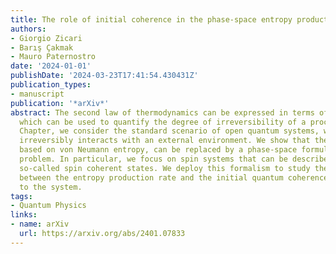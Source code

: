 ```yaml
---
title: The role of initial coherence in the phase-space entropy production rate
authors:
- Giorgio Zicari
- Barış Çakmak
- Mauro Paternostro
date: '2024-01-01'
publishDate: '2024-03-23T17:41:54.430431Z'
publication_types:
- manuscript
publication: '*arXiv*'
abstract: The second law of thermodynamics can be expressed in terms of entropy production,
  which can be used to quantify the degree of irreversibility of a process. In this
  Chapter, we consider the standard scenario of open quantum systems, where a system
  irreversibly interacts with an external environment. We show that the standard approach,
  based on von Neumann entropy, can be replaced by a phase-space formulation of the
  problem. In particular, we focus on spin systems that can be described using the
  so-called spin coherent states. We deploy this formalism to study the interplay
  between the entropy production rate and the initial quantum coherence available
  to the system.
tags:
- Quantum Physics
links:
- name: arXiv
  url: https://arxiv.org/abs/2401.07833
---
```

